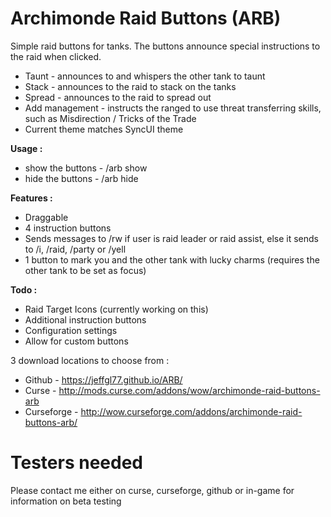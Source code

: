 # Archimonde Raid Buttons (ARB)

Simple raid buttons for tanks. The buttons announce special instructions to the raid when clicked.
- Taunt - announces to and whispers the other tank to taunt
- Stack - announces to the raid to stack on the tanks
- Spread - announces to the raid to spread out
- Add management - instructs the ranged to use threat transferring skills, such as Misdirection / Tricks of the Trade
- Current theme matches SyncUI theme

**Usage :**
- show the buttons - /arb show
- hide the buttons - /arb hide

**Features :**
- Draggable
- 4 instruction buttons
- Sends messages to /rw if user is raid leader or raid assist, else it sends to /i, /raid, /party or /yell 
- 1 button to mark you and the other tank with lucky charms (requires the other tank to be set as focus)

**Todo :**
- Raid Target Icons (currently working on this)
- Additional instruction buttons
- Configuration settings
- Allow for custom buttons


3 download locations to choose from :
- Github - https://jeffgl77.github.io/ARB/
- Curse - http://mods.curse.com/addons/wow/archimonde-raid-buttons-arb
- Curseforge - http://wow.curseforge.com/addons/archimonde-raid-buttons-arb/

# Testers needed
Please contact me either on curse, curseforge, github or in-game for information on beta testing